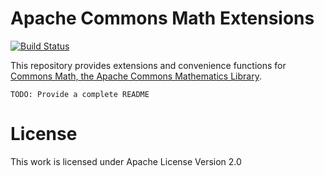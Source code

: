 # Apache Commons Math Extensions

[![Build Status](https://travis-ci.org/vst/commons-math-extensions.svg?branch=develop)](https://travis-ci.org/vst/commons-math-extensions)

This repository provides extensions and convenience functions for
[Commons Math, the Apache Commons Mathematics Library](http://commons.apache.org/proper/commons-math/).

`TODO: Provide a complete README`

# License

This work is licensed under Apache License Version 2.0
